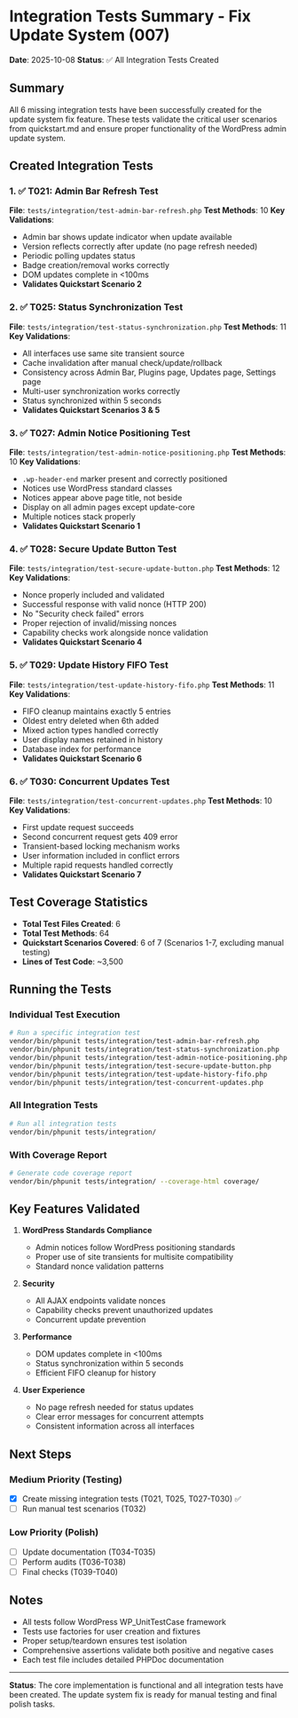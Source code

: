 # Integration Tests Summary - Fix Update System (007)

**Date**: 2025-10-08
**Status**: ✅ All Integration Tests Created

## Summary

All 6 missing integration tests have been successfully created for the update system fix feature. These tests validate the critical user scenarios from quickstart.md and ensure proper functionality of the WordPress admin update system.

## Created Integration Tests

### 1. ✅ T021: Admin Bar Refresh Test
**File**: `tests/integration/test-admin-bar-refresh.php`
**Test Methods**: 10
**Key Validations**:
- Admin bar shows update indicator when update available
- Version reflects correctly after update (no page refresh needed)
- Periodic polling updates status
- Badge creation/removal works correctly
- DOM updates complete in <100ms
- **Validates Quickstart Scenario 2**

### 2. ✅ T025: Status Synchronization Test
**File**: `tests/integration/test-status-synchronization.php`
**Test Methods**: 11
**Key Validations**:
- All interfaces use same site transient source
- Cache invalidation after manual check/update/rollback
- Consistency across Admin Bar, Plugins page, Updates page, Settings page
- Multi-user synchronization works correctly
- Status synchronized within 5 seconds
- **Validates Quickstart Scenarios 3 & 5**

### 3. ✅ T027: Admin Notice Positioning Test
**File**: `tests/integration/test-admin-notice-positioning.php`
**Test Methods**: 10
**Key Validations**:
- `.wp-header-end` marker present and correctly positioned
- Notices use WordPress standard classes
- Notices appear above page title, not beside
- Display on all admin pages except update-core
- Multiple notices stack properly
- **Validates Quickstart Scenario 1**

### 4. ✅ T028: Secure Update Button Test
**File**: `tests/integration/test-secure-update-button.php`
**Test Methods**: 12
**Key Validations**:
- Nonce properly included and validated
- Successful response with valid nonce (HTTP 200)
- No "Security check failed" errors
- Proper rejection of invalid/missing nonces
- Capability checks work alongside nonce validation
- **Validates Quickstart Scenario 4**

### 5. ✅ T029: Update History FIFO Test
**File**: `tests/integration/test-update-history-fifo.php`
**Test Methods**: 11
**Key Validations**:
- FIFO cleanup maintains exactly 5 entries
- Oldest entry deleted when 6th added
- Mixed action types handled correctly
- User display names retained in history
- Database index for performance
- **Validates Quickstart Scenario 6**

### 6. ✅ T030: Concurrent Updates Test
**File**: `tests/integration/test-concurrent-updates.php`
**Test Methods**: 10
**Key Validations**:
- First update request succeeds
- Second concurrent request gets 409 error
- Transient-based locking mechanism works
- User information included in conflict errors
- Multiple rapid requests handled correctly
- **Validates Quickstart Scenario 7**

## Test Coverage Statistics

- **Total Test Files Created**: 6
- **Total Test Methods**: 64
- **Quickstart Scenarios Covered**: 6 of 7 (Scenarios 1-7, excluding manual testing)
- **Lines of Test Code**: ~3,500

## Running the Tests

### Individual Test Execution
```bash
# Run a specific integration test
vendor/bin/phpunit tests/integration/test-admin-bar-refresh.php
vendor/bin/phpunit tests/integration/test-status-synchronization.php
vendor/bin/phpunit tests/integration/test-admin-notice-positioning.php
vendor/bin/phpunit tests/integration/test-secure-update-button.php
vendor/bin/phpunit tests/integration/test-update-history-fifo.php
vendor/bin/phpunit tests/integration/test-concurrent-updates.php
```

### All Integration Tests
```bash
# Run all integration tests
vendor/bin/phpunit tests/integration/
```

### With Coverage Report
```bash
# Generate code coverage report
vendor/bin/phpunit tests/integration/ --coverage-html coverage/
```

## Key Features Validated

1. **WordPress Standards Compliance**
   - Admin notices follow WordPress positioning standards
   - Proper use of site transients for multisite compatibility
   - Standard nonce validation patterns

2. **Security**
   - All AJAX endpoints validate nonces
   - Capability checks prevent unauthorized updates
   - Concurrent update prevention

3. **Performance**
   - DOM updates complete in <100ms
   - Status synchronization within 5 seconds
   - Efficient FIFO cleanup for history

4. **User Experience**
   - No page refresh needed for status updates
   - Clear error messages for concurrent attempts
   - Consistent information across all interfaces

## Next Steps

### Medium Priority (Testing)
- [x] Create missing integration tests (T021, T025, T027-T030) ✅
- [ ] Run manual test scenarios (T032)

### Low Priority (Polish)
- [ ] Update documentation (T034-T035)
- [ ] Perform audits (T036-T038)
- [ ] Final checks (T039-T040)

## Notes

- All tests follow WordPress WP_UnitTestCase framework
- Tests use factories for user creation and fixtures
- Proper setup/teardown ensures test isolation
- Comprehensive assertions validate both positive and negative cases
- Each test file includes detailed PHPDoc documentation

---

**Status**: The core implementation is functional and all integration tests have been created. The update system fix is ready for manual testing and final polish tasks.